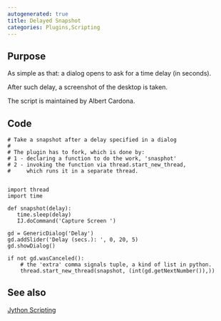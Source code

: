 ```yaml
---
autogenerated: true
title: Delayed Snapshot
categories: Plugins,Scripting
---
```


Purpose
-------

As simple as that: a dialog opens to ask for a time delay (in seconds).

After such delay, a screenshot of the desktop is taken.

The script is maintained by Albert Cardona.

Code
----

    # Take a snapshot after a delay specified in a dialog
    # 
    # The plugin has to fork, which is done by:
    # 1 - declaring a function to do the work, 'snasphot'
    # 2 - invoking the function via thread.start_new_thread,
    #     which runs it in a separate thread.


    import thread
    import time

    def snapshot(delay):
       time.sleep(delay)
       IJ.doCommand('Capture Screen ')

    gd = GenericDialog('Delay')
    gd.addSlider('Delay (secs.): ', 0, 20, 5)
    gd.showDialog()

    if not gd.wasCanceled():
        # the 'extra' comma signals tuple, a kind of list in python.
        thread.start_new_thread(snapshot, (int(gd.getNextNumber()),))

See also
--------

[Jython Scripting](/scripting/jython)

 
